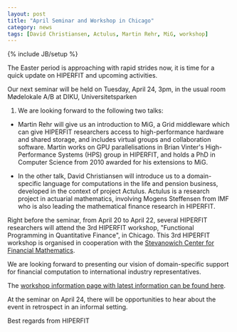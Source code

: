 ```yaml
---
layout: post
title: "April Seminar and Workshop in Chicago"
category: news
tags: [David Christiansen, Actulus, Martin Rehr, MiG, workshop]
---
```

{% include JB/setup %}

The Easter period is approaching with rapid strides now, it is time
for a quick update on HIPERFIT and upcoming
activities.

Our next seminar will be held on Tuesday, April
24, 3pm, in the usual room Mødelokale A/B at DIKU, Universitetsparken
1. We are looking forward to the following two talks:

- Martin Rehr will give us an introduction to MiG, a Grid middleware
  which can give HIPERFIT researchers access to high-performance
  hardware and shared storage, and includes virtual groups and
  collaboration software. Martin works on GPU parallelisations in
  Brian Vinter's High-Performance Systems (HPS) group in HIPERFIT, and
  holds a PhD in Computer Science from 2010 awarded for his extensions
  to MiG.

- In the other talk, David Christiansen will introduce us to a
  domain-specific language for computations in the life and pension
  business, developed in the context of project Actulus. Actulus is a
  research project in actuarial mathematics, involving Mogens
  Steffensen from IMF who is also leading the mathematical finance
  research in HIPERFIT.

Right before the seminar, from April 20 to April 22, several HIPERFIT
researchers will attend the 3rd HIPERFIT workshop, "Functional
Programming in Quantitative Finance", in Chicago. This 3rd HIPERFIT
workshop is organised in cooperation with the [Stevanowich Center for
Financial Mathematics](http://stevanovichcenter.uchicago.edu).

We are looking forward to presenting our vision of domain-specific
support for financial computation to international industry
representatives.

The [workshop information page with latest information can be found
here](http://stevanovichcenter.uchicago.edu/conferences/fp/Functional_Programming_in_Quantitative_Finance.html).

At the seminar on April 24, there will be opportunities to hear about
the event in retrospect in an informal setting.

Best regards from HIPERFIT
